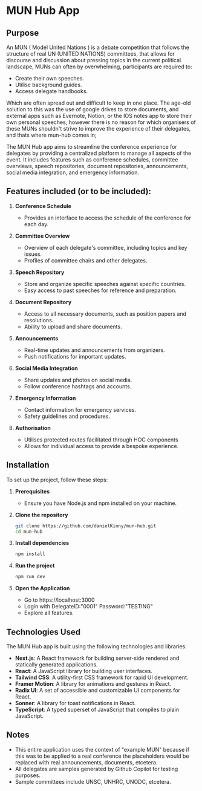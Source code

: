 # MUN Hub App

## Purpose
An MUN ( Model United Nations ) is a debate competition that follows the structure of real UN (UNITED NATIONS) committees, that allows for discourse and discussion about pressing topics in the current political landscape, MUNs can often by overwhelming, participants are required to:
- Create their own speeches.
- Utilise background guides.
- Access delegate handbooks.

Which are often spread out and difficult to keep in one place. The age-old solution to this was the use of google drives to store documents, and external apps such as Evernote, Notion, or the IOS notes app to store their own personal speeches, however there is no reason for which organisers of these MUNs shouldn't strive to improve the experience of their delegates, and thats where mun-hub comes in;

The MUN Hub app aims to streamline the conference experience for delegates by providing a centralized platform to manage all aspects of the event. It includes features such as conference schedules, committee overviews, speech repositories, document repositories, announcements, social media integration, and emergency information.

## Features included (or to be included):

1. **Conference Schedule**
    - Provides an interface to access the schedule of the conference
      for each day.

2. **Committee Overview**
    - Overview of each delegate's committee, including topics and key issues.
    - Profiles of committee chairs and other delegates.

3. **Speech Repository**
    - Store and organize specific speeches against specific countries.
    - Easy access to past speeches for reference and preparation.

4. **Document Repository**
    - Access to all necessary documents, such as position papers and resolutions.
    - Ability to upload and share documents.

5. **Announcements**
    - Real-time updates and announcements from organizers.
    - Push notifications for important updates.

6. **Social Media Integration**
    - Share updates and photos on social media.
    - Follow conference hashtags and accounts.

7. **Emergency Information**
    - Contact information for emergency services.
    - Safety guidelines and procedures.
  
8. **Authorisation**
   - Utilises protected routes facilitated through HOC components
   - Allows for individual access to provide a bespoke experience.

## Installation
To set up the project, follow these steps:

1. **Prerequisites**
    - Ensure you have Node.js and npm installed on your machine.

2. **Clone the repository**
    ```bash
    git clone https://github.com/danielKinny/mun-hub.git
    cd mun-hub
    ```

3. **Install dependencies**
    ```bash
    npm install
    ```

4. **Run the project**
    ```bash
    npm run dev
    ```

5. **Open the Application**
   - Go to https://localhost:3000
   - Login with
     DelegateID:"0001"
     Password:"TESTING"
   - Explore all features.


## Technologies Used
The MUN Hub app is built using the following technologies and libraries:

- **Next.js**: A React framework for building server-side rendered and statically generated applications.
- **React**: A JavaScript library for building user interfaces.
- **Tailwind CSS**: A utility-first CSS framework for rapid UI development.
- **Framer Motion**: A library for animations and gestures in React.
- **Radix UI**: A set of accessible and customizable UI components for React.
- **Sonner**: A library for toast notifications in React.
- **TypeScript**: A typed superset of JavaScript that compiles to plain JavaScript.

## Notes

- This entire application uses the context of "example MUN" because if this was to be applied to a real conference the placeholders
  would be replaced with real announcements, documents, etcetera.
- All delegates are samples generated by Github Copilot for testing purposes.
- Sample committees include UNSC, UNHRC, UNODC, etcetera.

